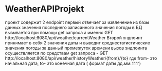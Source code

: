 # WeatherAPIProjekt
проект содержит 2 endpoint первый отвечает за извлечение из базы данных значения последнего записанного значения погоды в БД
вызывается при помощи get запроса а именно GET http://localhost:8080/api/weather/currentWeather
Второй эндпоинт принимает в себя 2 значения даты и выводит среднестатистические значения погоды за данный промежуток времени
вызов эндпоинта осуществляется по средствам get запроса - GET http://localhost:8080/api/weather/historyWeather/{from}/{to}
где from- это начальная дата, to- это конечная дата ( формат даты дд.мм.гггг)
